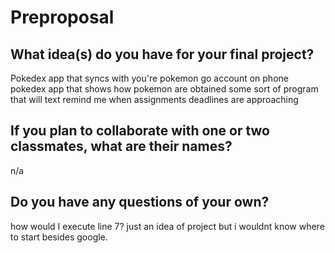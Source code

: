 # Preproposal

## What idea(s) do you have for your final project?

Pokedex app that syncs with you're pokemon go account on phone
pokedex app that shows how pokemon are obtained
some sort of program that will text remind me when assignments deadlines are approaching

## If you plan to collaborate with one or two classmates, what are their names?

n/a

## Do you have any questions of your own?

how would I execute line 7? just an idea of project but i wouldnt know where to start besides google. 
